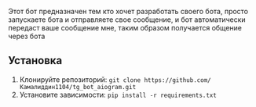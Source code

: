 Этот бот предназначен тем кто хочет разработать своего бота, просто запускаете бота и отправляете свое сообщение, и бот автоматически передаст ваше сообщение мне, таким образом
получается общение через бота

## Установка
1. Клонируйте репозиторий: `git clone https://github.com/Камалиддин1104/tg_bot_aiogram.git`
2. Установите зависимости: `pip install -r requirements.txt`
